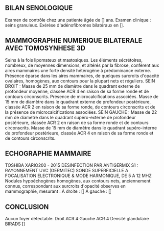 ## BILAN SENOLOGIQUE
Examen de contrôle chez une patiente âgée de [] ans.
Examen clinique : seins granuleux.
Exérèse d'adénofibromes bilatéraux en [].

## MAMMOGRAPHIE NUMERIQUE BILATERALE AVEC TOMOSYNHESE 3D
Seins à la fois lipomateux et mastosiques.
Les éléments sécrétoires, nombreux, de moyennes dimensions, et altérés par la fibrose, confèrent aux aires mammaires une forte densité hétérogène à prédominance externe.
Présence éparse dans les aires mammaires, de quelques surcroits d'opacité ovalaires, homogènes, aux contours pour la plupart nets et réguliers.
SEIN DROIT :
Masse de 25 mm de diamètre dans le quadrant externe de profondeur moyenne, classée ACR 4 en raison de sa forme ronde et de contours circonscrits. Présence de microcalcifications associées.
Masse de 15 mm de diamètre dans le quadrant externe de profondeur postérieure, classée ACR 2 en raison de sa forme ronde, de contours circonscrits et de la présence de microcalcifications associées.
SEIN GAUCHE :
Masse de 22 mm de diamètre dans le quadrant supéro-externe de profondeur postérieure, classée ACR 2 en raison de sa forme ronde et de contours circonscrits.
Masse de 15 mm de diamètre dans le quadrant supéro-interne de profondeur postérieure, classée ACR 4 en raison de sa forme ronde et de contours circonscrits.

## ECHOGRAPHIE MAMMAIRE
TOSHIBA XARIO200 - 2015 DESINFECTION PAR ANTIGERMIX S1 : RAYONNEMENT UVC (GERMITEC)
SONDE SUPERFICIELLE A FOCALISATION ELECTRONIQUE & MODE HARMONIQUE, DE 5 A 12 MHZ
Nodules hypoéchogènes homogènes, aux contours nets, anciennement connus, correspondant aux surcroits d'opacité observes en mammographie, mesurant :
A droite :
[]
A gauche :
[]

## CONCLUSION
Aucun foyer détectable.
Droit ACR 4 Gauche ACR 4
Densité glandulaire BIRADS []
